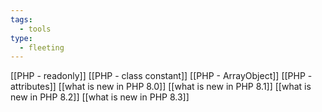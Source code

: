 ```yaml
---
tags:
  - tools
type:
  - fleeting
---
```





[[PHP - readonly]]
[[PHP - class constant]]
[[PHP - ArrayObject]]
[[PHP - attributes]]
[[what is new in PHP 8.0]]
[[what is new in PHP 8.1]]
[[what is new in PHP 8.2]]
[[what is new in PHP 8.3]]


